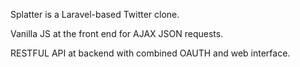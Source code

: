 Splatter is a Laravel-based Twitter clone. 

Vanilla JS at the front end for AJAX JSON requests.

RESTFUL API at backend with combined OAUTH and web interface.

